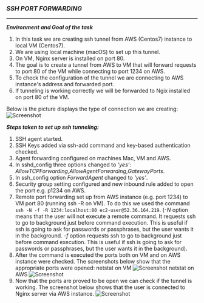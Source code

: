 ### ***SSH PORT FORWARDING*** ###
-------

***Environment and Goal of the task***
1. In this task we are creating ssh tunnel from AWS (Centos7) instance to local VM (Centos7). 
2. We are using local machine (macOS) to set up this tunnel.
3. On VM, Nginx server is installed on port 80.
4. The goal is to create a tunnel from AWS to VM that will forward requests to port 80 of the VM while connecting to port 1234 on AWS.
5. To check the configuration of the tunnel we are connecting to AWS instance's address and forwarded port. 
6. If tunneling is working correctly we will be forwarded to Ngix installed on port 80 of the VM.

Below is the picture displays the type of connection we are creating:
![Screenshot](https://github.com/irynadiudiuk/Linux_Fundamentals/blob/master/SSH_Tunneling/pic.png)

***Steps taken to set up ssh tunneling:***

1. SSH agent started.
2. SSH Keys added via ssh-add command and key-based authentication checked.
3. Agent forwarding configured on machines Mac, VM and AWS. 
4. In sshd_config three options changed to _'yes'_: *AllowTCPForwarding*,*AllowAgentForwarding*,*GatewayPorts*.
5. In ssh_config option *ForwardAgent* changed to _'yes'_.
6. Security group setting configured and new inbound rule added to open the port e.g. p1234 on AWS. 
7. Remote port forwarding set up from AWS instance (e.g. port 1234) to VM port 80 (running ssh -R on VM). 
To do this we used the command ```ssh -N -f -R 1234:localhost:80 ec2-user@52.36.164.219```.
(*-N* option means that the user will not execute a remote command. It requests ssh to go to background just before command execution. This is useful if ssh is going to ask for passwords or passphrases, but the user wants it in the background.
*-f* option requests ssh to go to background just before command execution. 
This is useful if ssh is going to ask for passwords or passphrases, but the user wants it in the background).
8. After the command is executed the ports both on VM and on AWS instance were checked. The screenshots below show that the appropriate ports were opened:
netstat on VM
![Screenshot](https://github.com/irynadiudiuk/Linux_Fundamentals/blob/master/SSH_Tunneling/vm.png) 
netstat on AWS
![Screenshot](https://github.com/irynadiudiuk/Linux_Fundamentals/blob/master/SSH_Tunneling/ec2.png) 
9. Now that the ports are proved to be open we can check if the tunnel is working. The screenshot below shows that the user is connected to Nginx server via AWS instance.
![Screenshot](https://github.com/irynadiudiuk/Linux_Fundamentals/blob/master/SSH_Tunneling/nginx.png) 


